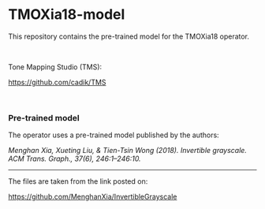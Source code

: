 # TMOXia18-model
This repository contains the pre-trained model for the TMOXia18 operator.

<br>

Tone Mapping Studio (TMS):

https://github.com/cadik/TMS

<br>

### Pre-trained model

The operator uses a pre-trained model published by the authors:

<i>Menghan Xia, Xueting Liu, & Tien-Tsin Wong (2018). Invertible grayscale. ACM Trans. Graph., 37(6), 246:1–246:10.</i>

<hr />

The files are taken from the link posted on:

https://github.com/MenghanXia/InvertibleGrayscale
